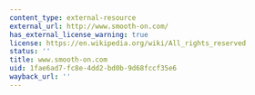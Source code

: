 ```yaml
---
content_type: external-resource
external_url: http://www.smooth-on.com/
has_external_license_warning: true
license: https://en.wikipedia.org/wiki/All_rights_reserved
status: ''
title: www.smooth-on.com
uid: 1fae6ad7-fc8e-4dd2-bd0b-9d68fccf35e6
wayback_url: ''
---
```

